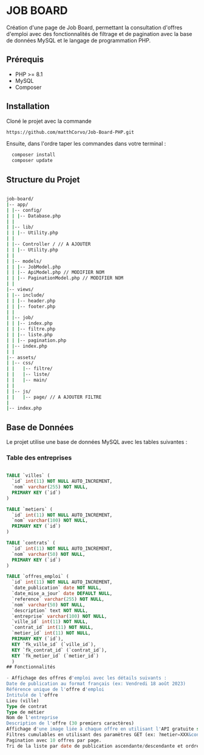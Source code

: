 
# JOB BOARD

Création d'une page de Job Board, permettant la consultation d'offres d'emploi avec des fonctionnalités de filtrage et de pagination avec la base de données MySQL et le langage de programmation PHP. 

## Prérequis

- PHP >= 8.1
- MySQL
- Composer 

## Installation

Cloné le projet avec la commande

```bash
https://github.com/matthCorvo/Job-Board-PHP.git
```
Ensuite, dans l'ordre taper les commandes dans votre terminal :

```bash
  composer install
  composer update
```
## Structure du Projet

```bash

job-board/
|-- app/
| |-- config/
| | |-- Database.php
| |
| |-- lib/
| | |-- Utility.php
| |
| |-- Controller / // A AJOUTER
| | |-- Utility.php
| |
| |-- models/
| | |-- JobModel.php
| | |-- ApiModel.php // MODIFIER NOM
| | |-- PaginationModel.php // MODIFIER NOM
| |
|-- views/
| |-- include/
| | |-- header.php
| | |-- footer.php
| |
| |-- job/
| | |-- index.php
| | |-- filtre.php
| | |-- liste.php
| | |-- pagination.php
| |-- index.php
| |
|-- assets/
| |-- css/
| |   |-- filtre/
| |   |-- liste/
| |   |-- main/
| |   
| |-- js/
| |   |-- page/ // A AJOUTER FILTRE 
|
|-- index.php
```
## Base de Données

Le projet utilise une base de données MySQL avec les tables suivantes :

### Table des entreprises

```sql

TABLE `villes` (
  `id` int(11) NOT NULL AUTO_INCREMENT,
  `nom` varchar(255) NOT NULL,
  PRIMARY KEY (`id`)
)

TABLE `metiers` (
  `id` int(11) NOT NULL AUTO_INCREMENT,
  `nom` varchar(100) NOT NULL,
  PRIMARY KEY (`id`)
)

TABLE `contrats` (
  `id` int(11) NOT NULL AUTO_INCREMENT,
  `nom` varchar(50) NOT NULL,
  PRIMARY KEY (`id`)
)

TABLE `offres_emploi` (
  `id` int(11) NOT NULL AUTO_INCREMENT,
  `date_publication` date NOT NULL,
  `date_mise_a_jour` date DEFAULT NULL,
  `reference` varchar(255) NOT NULL,
  `nom` varchar(50) NOT NULL,
  `description` text NOT NULL,
  `entreprise` varchar(100) NOT NULL,
  `ville_id` int(11) NOT NULL,
  `contrat_id` int(11) NOT NULL,
  `metier_id` int(11) NOT NULL,
  PRIMARY KEY (`id`),
  KEY `fk_ville_id` (`ville_id`),
  KEY `fk_contrat_id` (`contrat_id`),
  KEY `fk_metier_id` (`metier_id`)
  )
## Fonctionnalités

- Affichage des offres d'emploi avec les détails suivants :
Date de publication au format français (ex: Vendredi 18 août 2023)
Référence unique de l'offre d'emploi
Intitulé de l'offre
Lieu (ville)
Type de contrat
Type de métier
Nom de l'entreprise
Description de l'offre (30 premiers caractères)
Affichage d'une image liée à chaque offre en utilisant l'API gratuite some-random-api.ml qui retourne un format JSON.
Filtres cumulables en utilisant des paramètres GET (ex: ?metier=XXX&contrat=XXX) avec possibilité de réinitialiser les filtres.
Pagination avec 10 offres par page.
Tri de la liste par date de publication ascendante/descendante et ordre alphabétique ascendante/descendante.

